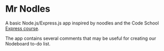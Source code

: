 # Mr Nodles

A basic Node.js/Express.js app inspired by noodles and the Code School [Express course](https://www.codeschool.com/courses/building-blocks-of-express-js).

The app contains several comments that may be useful for creating our Nodeboard to-do list.
